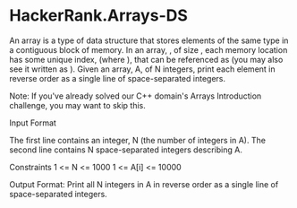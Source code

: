 # HackerRank.Arrays-DS

An array is a type of data structure that stores elements of the same type in a contiguous block of memory. In an array, , of size , each memory location has some unique index,  (where ), that can be referenced as  (you may also see it written as ).
Given an array, A, of N integers, print each element in reverse order as a single line of space-separated integers.

Note: If you've already solved our C++ domain's Arrays Introduction challenge, you may want to skip this.

Input Format

The first line contains an integer, N (the number of integers in A).
The second line contains N space-separated integers describing A.

Constraints
1 <= N <= 1000
1  <= A[i] <= 10000

Output Format:
Print all N integers in A in reverse order as a single line of space-separated integers.
